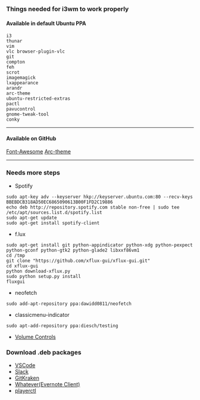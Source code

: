 ### Things needed for i3wm to work properly

#### Available in default Ubuntu PPA
```
i3
thunar
vim
vlc browser-plugin-vlc
git
compton
feh
scrot
imagemagick
lxappearance
arandr
arc-theme
ubuntu-restricted-extras
pactl
pavucontrol
gnome-tweak-tool
conky

``` 
---
#### Available on GitHub

[Font-Awesome](https://github.com/FortAwesome/Font-Awesome/releases)
[Arc-theme](https://github.com/horst3180/Arc-theme)

---
### Needs more steps
- Spotify
```
sudo apt-key adv --keyserver hkp://keyserver.ubuntu.com:80 --recv-keys BBEBDCB318AD50EC6865090613B00F1FD2C19886
echo deb http://repository.spotify.com stable non-free | sudo tee /etc/apt/sources.list.d/spotify.list
sudo apt-get update
sudo apt-get install spotify-client
```
- f.lux
```
sudo apt-get install git python-appindicator python-xdg python-pexpect python-gconf python-gtk2 python-glade2 libxxf86vm1
cd /tmp
git clone "https://github.com/xflux-gui/xflux-gui.git"
cd xflux-gui
python download-xflux.py
sudo python setup.py install
fluxgui
```
- neofetch
```
sudo add-apt-repository ppa:dawidd0811/neofetch
```
- classicmenu-indicator
```
sudo apt-add-repository ppa:diesch/testing
```
- [Volume Controls](https://github.com/hastinbe/i3-volume)

### Download .deb packages
- [VSCode](https://code.visualstudio.com/)
- [Slack](https://downloads.slack-edge.com/linux_releases/slack-desktop-2.5.2-amd64.deb)
- [GitKraken](https://www.gitkraken.com/download/linux-deb)
- [Whatever(Evernote Client)](https://github.com/CellarD0-0r/whatever/releases)
- [playerctl](https://github.com/acrisci/playerctl/releases)

